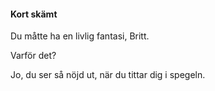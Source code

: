 #### Kort skämt

Du måtte ha en livlig fantasi, Britt.

Varför det?

Jo, du ser så nöjd ut, när du tittar dig i spegeln.
